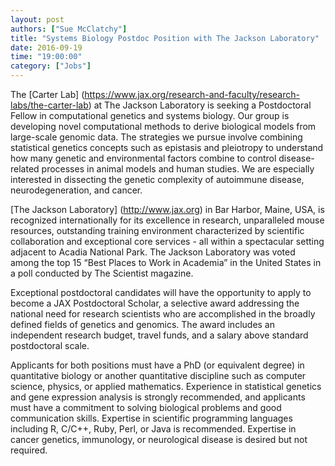 ```yaml
---
layout: post
authors: ["Sue McClatchy"]
title: "Systems Biology Postdoc Position with The Jackson Laboratory"
date: 2016-09-19
time: "19:00:00"
category: ["Jobs"]
---
```


The [Carter Lab] (https://www.jax.org/research-and-faculty/research-labs/the-carter-lab) at 
The Jackson Laboratory is seeking a Postdoctoral Fellow in computational genetics 
and systems biology. Our group is developing novel computational methods to derive 
biological models from large-scale genomic data. The strategies we pursue 
involve combining statistical genetics concepts such as epistasis and 
pleiotropy to understand how many genetic and environmental factors combine 
to control disease-related processes in animal models and human studies. 
We are especially interested in dissecting the genetic complexity of 
autoimmune disease, neurodegeneration, and cancer.

[The Jackson Laboratory] (http://www.jax.org) in Bar Harbor, Maine, USA, is 
recognized internationally for its excellence in research, unparalleled mouse 
resources, outstanding training environment characterized by scientific collaboration 
and exceptional core services - all within a spectacular setting adjacent to 
Acadia National Park. The Jackson Laboratory was voted among the top 15 
“Best Places to Work in Academia” in the United States in a poll conducted 
by The Scientist magazine.

Exceptional postdoctoral candidates will have the opportunity to apply to 
become a JAX Postdoctoral Scholar, a selective award addressing the national 
need for research scientists who are accomplished in the broadly defined 
fields of genetics and genomics. The award includes an independent research budget, 
travel funds, and a salary above standard postdoctoral scale.

Applicants for both positions must have a PhD (or equivalent degree) 
in quantitative biology or another quantitative discipline such as computer science, 
physics, or applied mathematics. Experience in statistical genetics and 
gene expression analysis is strongly recommended, and applicants 
must have a commitment to solving biological problems and good 
communication skills. Expertise in scientific programming languages 
including R, C/C++, Ruby, Perl, or Java is recommended. Expertise in 
cancer genetics, immunology, or neurological disease is desired but not required.
 
